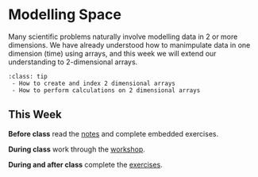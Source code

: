 # Modelling Space

Many scientific problems naturally involve modelling data in 2 or more dimensions. We have already understood how to manimpulate data in one dimension (time) using arrays, and this week we will extend our understanding to 2-dimensional arrays. 

```{admonition} What you'll learn
:class: tip
 - How to create and index 2 dimensional arrays
 - How to perform calculations on 2 dimensional arrays
```

## This Week

**Before class** read the [notes](2d_arrays_notes.ipynb) and complete embedded exercises.

**During class** work through the [workshop](2d_arrays.ipynb).

**During and after class** complete the [exercises](2d_arrays_homework.md).